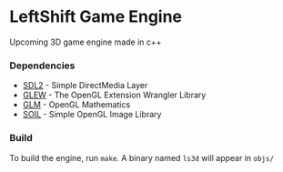 # LeftShift Game Engine
Upcoming 3D game engine made in c++

### Dependencies

* [SDL2](https://www.libsdl.org/) - Simple DirectMedia Layer
* [GLEW](http://glew.sourceforge.net/) - The OpenGL Extension Wrangler Library
* [GLM](http://glm.g-truc.net/0.9.7/index.html) - OpenGL Mathematics
* [SOIL](http://lonesock.net/soil.html) - Simple OpenGL Image Library

### Build

To build the engine, run `make`. A binary named `ls3d` will appear in `objs/`
